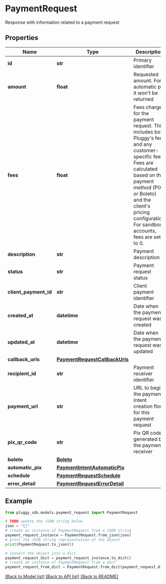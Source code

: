 # PaymentRequest

Response with information related to a payment request

## Properties

Name | Type | Description | Notes
------------ | ------------- | ------------- | -------------
**id** | **str** | Primary identifier | 
**amount** | **float** | Requested amount. For automatic pix it won&#39;t be returned | [optional] 
**fees** | **float** | Fees charged for the payment request. This includes both Pluggy&#39;s fees and any customer-specific fees. Fees are calculated based on the payment method (PIX or Boleto) and the client&#39;s pricing configuration. For sandbox accounts, fees are set to 0. | [optional] 
**description** | **str** | Payment description | [optional] 
**status** | **str** | Payment request status | 
**client_payment_id** | **str** | Client payment identifier | [optional] 
**created_at** | **datetime** | Date when the payment request was created | 
**updated_at** | **datetime** | Date when the payment request was updated | 
**callback_urls** | [**PaymentRequestCallbackUrls**](PaymentRequestCallbackUrls.md) |  | [optional] 
**recipient_id** | **str** | Payment receiver identifier | [optional] 
**payment_url** | **str** | URL to begin the payment intent creation flow for this payment request | 
**pix_qr_code** | **str** | Pix QR code generated by the payment receiver | [optional] 
**boleto** | [**Boleto**](Boleto.md) |  | [optional] 
**automatic_pix** | [**PaymentIntentAutomaticPix**](PaymentIntentAutomaticPix.md) |  | [optional] 
**schedule** | [**PaymentRequestSchedule**](PaymentRequestSchedule.md) |  | [optional] 
**error_detail** | [**PaymentRequestErrorDetail**](PaymentRequestErrorDetail.md) |  | [optional] 

## Example

```python
from pluggy_sdk.models.payment_request import PaymentRequest

# TODO update the JSON string below
json = "{}"
# create an instance of PaymentRequest from a JSON string
payment_request_instance = PaymentRequest.from_json(json)
# print the JSON string representation of the object
print(PaymentRequest.to_json())

# convert the object into a dict
payment_request_dict = payment_request_instance.to_dict()
# create an instance of PaymentRequest from a dict
payment_request_from_dict = PaymentRequest.from_dict(payment_request_dict)
```
[[Back to Model list]](../README.md#documentation-for-models) [[Back to API list]](../README.md#documentation-for-api-endpoints) [[Back to README]](../README.md)


